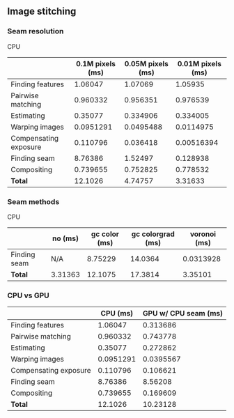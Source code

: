 ## Image stitching

### Seam resolution

CPU

|                       | 0.1M pixels (ms) | 0.05M pixels (ms) | 0.01M pixels (ms) |
| --------------------- | ---------------- | ----------------- | ----------------- |
| Finding features      | 1.06047          | 1.07069           | 1.05935           |
| Pairwise matching     | 0.960332         | 0.956351          | 0.976539          |
| Estimating            | 0.35077          | 0.334906          | 0.334005          |
| Warping images        | 0.0951291        | 0.0495488         | 0.0114975         |
| Compensating exposure | 0.110796         | 0.036418          | 0.00516394        |
| Finding seam          | 8.76386          | 1.52497           | 0.128938          |
| Compositing           | 0.739655         | 0.752825          | 0.778532          |
| **Total**             | 12.1026          | 4.74757           | 3.31633           |

### Seam methods

CPU

|              | no (ms) | gc color (ms) | gc colorgrad (ms) | voronoi (ms) |
| ------------ | ------- | ------------- | ----------------- | ------------ |
| Finding seam | N/A     | 8.75229       | 14.0364           | 0.0313928    |
| **Total**    | 3.31363 | 12.1075       | 17.3814           | 3.35101      |

### CPU vs GPU

|                       | CPU (ms)  | GPU w/ CPU seam (ms) |
| --------------------- | --------- | -------------------- |
| Finding features      | 1.06047   | 0.313686             |
| Pairwise matching     | 0.960332  | 0.743778             |
| Estimating            | 0.35077   | 0.272862             |
| Warping images        | 0.0951291 | 0.0395567            |
| Compensating exposure | 0.110796  | 0.106621             |
| Finding seam          | 8.76386   | 8.56208              |
| Compositing           | 0.739655  | 0.169609             |
| **Total**             | 12.1026   | 10.23128             |


